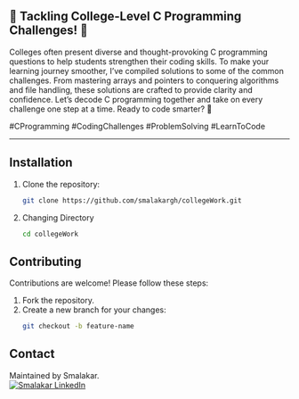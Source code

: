 ## 🌟 Tackling College-Level C Programming Challenges! 🌟

  Colleges often present diverse and thought-provoking C programming questions to help students strengthen their coding skills.
   To make your learning journey smoother, I’ve compiled solutions to some of the common challenges. 
   From mastering arrays and pointers to conquering algorithms and file handling, 
   these solutions are crafted to provide clarity and confidence. Let’s decode C programming together and take on every 
   challenge one step at a time. Ready to code smarter? 🚀

#CProgramming #CodingChallenges #ProblemSolving #LearnToCode  

----------------------------------------------------------------------------------

## Installation
1. Clone the repository:
   ```bash
   git clone https://github.com/smalakargh/collegeWork.git

2. Changing Directory
    ```bash
    cd collegeWork


## Contributing
Contributions are welcome! Please follow these steps:
1. Fork the repository.
2. Create a new branch for your changes:
   ```bash
   git checkout -b feature-name


## Contact
Maintained by Smalakar.  
[![Smalakar LinkedIn](https://img.shields.io/badge/LinkedIn-0077B5)](https://www.linkedin.com/in/supriyomalakar/)



